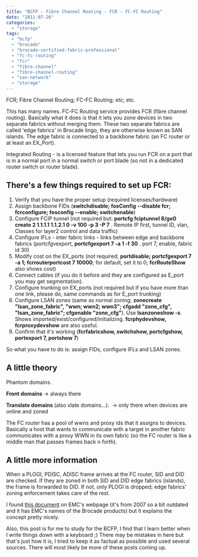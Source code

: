 ```yaml
---
title: "BCFP - Fibre Channel Routing - FCR - FC-FC Routing"
date: "2011-07-26"
categories: 
  - "storage"
tags: 
  - "bcfp"
  - "brocade"
  - "brocade-certified-fabric-professional"
  - "fc-fc-routing"
  - "fcr"
  - "fibre-channel"
  - "fibre-channel-routing"
  - "san-network"
  - "storage"
---
```


FCR; Fibre Channel Routing; FC-FC Routing; etc; etc.

This has many names. FC-FC Routing service provides FCR (fibre channel routing). Basically what it does is that it lets you zone devices in two separate fabrics without merging them. These two separate fabrics are called 'edge fabrics' in Brocade lingo, they are otherwise known as SAN islands. The edge fabric is connected to a backbone fabric (an FC router or at least an EX\_Port).

Integrated Routing - is a licensed feature that lets you run FCR on a port that is in a normal port in a normal switch or port blade (so not in a dedicated router switch or router blade).

## There's a few things required to set up FCR:

1. Verify that you have the proper setup (required licenses/hardware)
2. Assign backbone FIDs (**switchdisable; fosConfig --disable fcr; fcrconfigure; fosconfig --enable; switchenable**)
3. Configure FCIP tunnel (not required but: **portcfg fciptunnel 8/ge0 create 2 1.1.1.1 1.1.2.1 0 -v 100 -p 3 -P 7** . Remote IP first, tunnel ID, vlan, Classes for layer2 control and data traffic)
4. Configure IFLs - inter fabric links - links between edge and backbone fabrics (portcfgvexport, **portcfgexport 7 -a 1 -f 30** . port 7, enable, fabric id 30)
5. Modify cost on the EX\_ports (not required; **portdisable; portcfgexport 7 -a 1; fcrrouterportcost 7 10000**; for default, set it to 0; **fcrRouteShow** also shows cost)
6. Connect cables (if you do it before and they are configured as E\_port you may get segmentation).
7. Configure trunking on EX\_ports (not required but if you have more than one link, please do, same commands as for E\_port trunking)
8. Configure LSAN zones (same as normal zoning; **zonecreate "lsan\_zone\_fabric", "wwn; wwn2; wwn3"; cfgadd "zone\_cfg", "lsan\_zone\_fabric"; cfgenable "zone\_cfg"**). Use **lsanzoneshow -s**. Shows imported/exist/configured/initializing. **fcrphydevshow, fcrproxydevshow** are also useful.
9. Confirm that it's working (**fcrfabricshow, switchshow, portcfgshow, portexport 7, portshow 7**)

So what you have to do is: assign FIDs, configure IFLs and LSAN zones. 

## A little theory

Phantom domains.

**Front domains** -> always there

**Translate domains** (also xlate domains...).  -> only there when devices are online and zoned

The FC router has a pool of wwns and proxy ids that it assigns to devices. Basically a host that wants to communicate with a target in another fabric communicates with a proxy WWN in its own fabric (so the FC router is like a middle man that passes frames back n forth).

## A little more information

When a PLOGI, PDISC, ADISC frame arrives at the FC router, SID and DID are checked. If they are zoned in both SID and DID edge fabrics (islands), the frame is forwarded to DID. If not, only PLOGI is dropped; edge fabrics' zoning enforcement takes care of the rest.

I found [this document](http://education.emc.com/main/common/documents/ks_articles/brocade_fibre_channel_routing.pdf "on emc.com and it's a pdf") on EMC's webpage (it's from 2007 so a bit outdated and it has EMC's names of the Brocade products) but it explains the concept pretty nicely.

Also, this post is for me to study for the BCFP, I find that I learn better when I write things down with a keyboard ;) There may be mistakes in here but that's just how it is, I tried to keep it as factual as possible and used several sources. There will most likely be more of these posts coming up.
